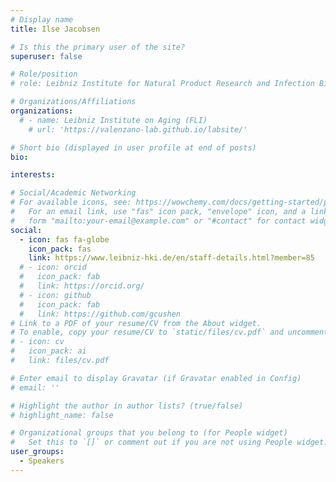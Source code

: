 ```yaml
---
# Display name
title: Ilse Jacobsen

# Is this the primary user of the site?
superuser: false

# Role/position
# role: Leibniz Institute for Natural Product Research and Infection Biology - HKI

# Organizations/Affiliations
organizations:
  # - name: Leibniz Institute on Aging (FLI)
    # url: 'https://valenzano-lab.github.io/labsite/'

# Short bio (displayed in user profile at end of posts)
bio: 

interests:

# Social/Academic Networking
# For available icons, see: https://wowchemy.com/docs/getting-started/page-builder/#icons
#   For an email link, use "fas" icon pack, "envelope" icon, and a link in the
#   form "mailto:your-email@example.com" or "#contact" for contact widget.
social:
  - icon: fas fa-globe
    icon_pack: fas
    link: https://www.leibniz-hki.de/en/staff-details.html?member=85
  # - icon: orcid
  #   icon_pack: fab
  #   link: https://orcid.org/
  # - icon: github
  #   icon_pack: fab
  #   link: https://github.com/gcushen
# Link to a PDF of your resume/CV from the About widget.
# To enable, copy your resume/CV to `static/files/cv.pdf` and uncomment the lines below.
# - icon: cv
#   icon_pack: ai
#   link: files/cv.pdf

# Enter email to display Gravatar (if Gravatar enabled in Config)
# email: ''

# Highlight the author in author lists? (true/false)
# highlight_name: false

# Organizational groups that you belong to (for People widget)
#   Set this to `[]` or comment out if you are not using People widget.
user_groups:
  - Speakers
---
```


